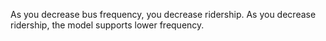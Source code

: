 As you decrease bus frequency, you decrease ridership. As you decrease ridership, the model supports lower frequency. 